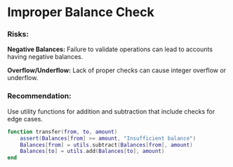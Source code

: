 # Improper Balance Check

### Risks:

**Negative Balances:** Failure to validate operations can lead to accounts having negative balances.

**Overflow/Underflow:** Lack of proper checks can cause integer overflow or underflow.

### Recommendation:

Use utility functions for addition and subtraction that include checks for edge cases.

```lua
function transfer(from, to, amount)
    assert(Balances[from] >= amount, "Insufficient balance")
    Balances[from] = utils.subtract(Balances[from], amount)
    Balances[to] = utils.add(Balances[to], amount)
end
```